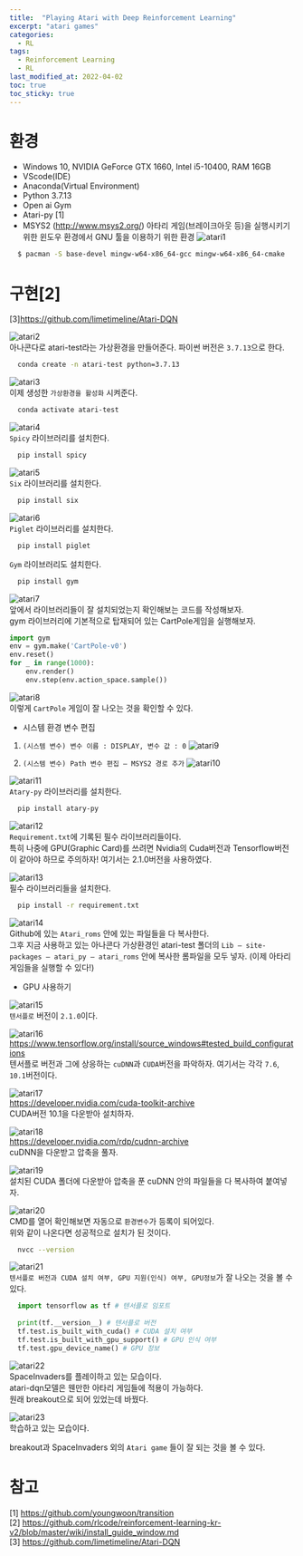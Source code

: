 ```yaml
---
title:  "Playing Atari with Deep Reinforcement Learning"
excerpt: "atari games"
categories:
  - RL
tags:
  - Reinforcement Learning
  - RL
last_modified_at: 2022-04-02
toc: true
toc_sticky: true
---
```


   
# 환경
- Windows 10, NVIDIA GeForce GTX 1660, Intel i5-10400, RAM 16GB
- VScode(IDE)
-	Anaconda(Virtual Environment)
-	Python 3.7.13
-	Open ai Gym
-	Atari-py [1]
-	MSYS2 (<http://www.msys2.org/>)
	아타리 게임(브레이크아웃 등)을 실행시키기 위한 윈도우 환경에서 GNU 툴을 이용하기 위한 환경
![atari1](/assets/images/RL/atari1.png)
```bash
  $ pacman -S base-devel mingw-w64-x86_64-gcc mingw-w64-x86_64-cmake
```

   
# 구현[2]
[3]<https://github.com/limetimeline/Atari-DQN>

![atari2](/assets/images/RL/atari2.png)   
아나콘다로 atari-test라는 가상환경을 만들어준다. 파이썬 버전은 ``3.7.13``으로 한다.   

```bash
  conda create -n atari-test python=3.7.13
```   

![atari3](/assets/images/RL/atari3.png)   
이제 생성한 ``가상환경을 활성화`` 시켜준다.   

```bash
  conda activate atari-test
```

![atari4](/assets/images/RL/atari4.png)   
``Spicy`` 라이브러리를 설치한다.   

```bash
  pip install spicy
```

![atari5](/assets/images/RL/atari5.png)   
``Six`` 라이브러리를 설치한다.   

```bash
  pip install six
```

![atari6](/assets/images/RL/atari6.png)   
``Piglet`` 라이브러리를 설치한다.   

```bash
  pip install piglet
```
   
``Gym`` 라이브러리도 설치한다.  

```bash
  pip install gym
```
   
![atari7](/assets/images/RL/atari7.png)  
앞에서 라이브러리들이 잘 설치되었는지 확인해보는 코드를 작성해보자.   
gym 라이브러리에 기본적으로 탑재되어 있는 CartPole게임을 실행해보자.   

```python
import gym
env = gym.make('CartPole-v0')
env.reset()
for _ in range(1000):
    env.render()
    env.step(env.action_space.sample())
```

![atari8](/assets/images/RL/atari8.png)   
이렇게 ``CartPole`` 게임이 잘 나오는 것을 확인할 수 있다.
   

- 시스템 환경 변수 편집

1.	``(시스템 변수) 변수 이름 : DISPLAY, 변수 값 : 0``
![atari9](/assets/images/RL/atari9.png)
 
2.	``(시스템 변수) Path 변수 편집 – MSYS2 경로 추가``
![atari10](/assets/images/RL/atari10.png)
 

![atari11](/assets/images/RL/atari11.png)   
``Atary-py`` 라이브러리를 설치한다.   

```bash
  pip install atary-py
```   

![atari12](/assets/images/RL/atari12.png)   
``Requirement.txt``에 기록된 필수 라이브러리들이다.   
특히 나중에 GPU(Graphic Card)를 쓰려면 Nvidia의 Cuda버전과 Tensorflow버전이 같아야 하므로 주의하자! 여기서는 2.1.0버전을 사용하였다.   

![atari13](/assets/images/RL/atari13.png)   
필수 라이브러리들을 설치한다.   

```bash
  pip install -r requirement.txt
```   

![atari14](/assets/images/RL/atari14.png)    
Github에 있는 ``Atari_roms`` 안에 있는 파일들을 다 복사한다.   
그후 지금 사용하고 있는 아나콘다 가상환경인 atari-test 폴더의 ``Lib – site-packages – atari_py – atari_roms`` 안에 복사한 롬파일을 모두 넣자. (이제 아타리 게임들을 실행할 수 있다!)
   
- GPU 사용하기

![atari15](/assets/images/RL/atari15.png)   
``텐서플로`` 버전이 ``2.1.0``이다.

![atari16](/assets/images/RL/atari16.png)   
<https://www.tensorflow.org/install/source_windows#tested_build_configurations>   
텐서플로 버전과 그에 상응하는 ``cuDNN``과 ``CUDA``버전을 파악하자. 여기서는 각각 ``7.6``, ``10.1``버전이다.

![atari17](/assets/images/RL/atari17.png)   
<https://developer.nvidia.com/cuda-toolkit-archive>   
 CUDA버전 10.1을 다운받아 설치하자.

![atari18](/assets/images/RL/atari18.png)   
<https://developer.nvidia.com/rdp/cudnn-archive>   
cuDNN을 다운받고 압축을 풀자.

![atari19](/assets/images/RL/atari19.png)   
설치된 CUDA 폴더에 다운받아 압축을 푼 cuDNN 안의 파일들을 다 복사하여 붙여넣자.

![atari20](/assets/images/RL/atari20.png)   
CMD를 열어 확인해보면 자동으로 ``환경변수``가 등록이 되어있다.   
위와 같이 나온다면 성공적으로 설치가 된 것이다.

```bash
  nvcc --version
```
   

![atari21](/assets/images/RL/atari21.png)   
``텐서플로 버전과 CUDA 설치 여부, GPU 지원(인식) 여부, GPU정보``가 잘 나오는 것을 볼 수 있다.   

```python
  import tensorflow as tf # 텐서플로 임포트
  
  print(tf.__version__) # 텐서플로 버전
  tf.test.is_built_with_cuda() # CUDA 설치 여부
  tf.test.is_built_with_gpu_support() # GPU 인식 여부
  tf.test.gpu_device_name() # GPU 정보
```   

![atari22](/assets/images/RL/atari22.png)   
SpaceInvaders를 플레이하고 있는 모습이다.   
atari-dqn모델은 웬만한 아타리 게임들에 적용이 가능하다.   
원래 breakout으로 되어 있었는데 바꿨다.

![atari23](/assets/images/RL/atari23.png)   
학습하고 있는 모습이다.
   
breakout과 SpaceInvaders 외의 ``Atari game`` 들이 잘 되는 것을 볼 수 있다.
   
# 참고  
[1] <https://github.com/youngwoon/transition>  
[2] <https://github.com/rlcode/reinforcement-learning-kr-v2/blob/master/wiki/install_guide_window.md>  
[3] <https://github.com/limetimeline/Atari-DQN>





